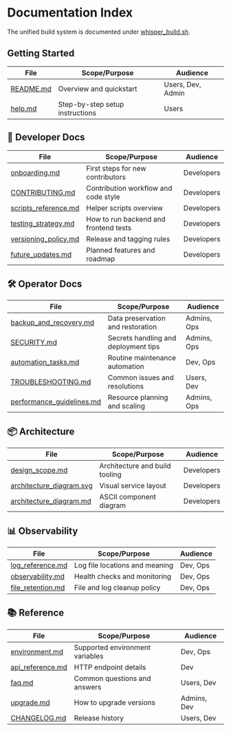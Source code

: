 # Documentation Index

The unified build system is documented under [whisper_build.sh][build-system].

## Getting Started
| File | Scope/Purpose | Audience |
| --- | --- | --- |
| [README.md](../README.md) | Overview and quickstart | Users, Dev, Admin |
| [help.md](help.md) | Step-by-step setup instructions | Users |

## 👤 Developer Docs
| File | Scope/Purpose | Audience |
| --- | --- | --- |
| [onboarding.md](onboarding.md) | First steps for new contributors | Developers |
| [CONTRIBUTING.md](CONTRIBUTING.md) | Contribution workflow and code style | Developers |
| [scripts_reference.md](scripts_reference.md) | Helper scripts overview | Developers |
| [testing_strategy.md](testing_strategy.md) | How to run backend and frontend tests | Developers |
| [versioning_policy.md](versioning_policy.md) | Release and tagging rules | Developers |
| [future_updates.md](future_updates.md) | Planned features and roadmap | Developers |

## 🛠 Operator Docs
| File | Scope/Purpose | Audience |
| --- | --- | --- |
| [backup_and_recovery.md](backup_and_recovery.md) | Data preservation and restoration | Admins, Ops |
| [SECURITY.md](SECURITY.md) | Secrets handling and deployment tips | Admins, Ops |
| [automation_tasks.md](automation_tasks.md) | Routine maintenance automation | Dev, Ops |
| [TROUBLESHOOTING.md](TROUBLESHOOTING.md) | Common issues and resolutions | Users, Dev |
| [performance_guidelines.md](performance_guidelines.md) | Resource planning and scaling | Admins, Ops |

## 📦 Architecture
| File | Scope/Purpose | Audience |
| --- | --- | --- |
| [design_scope.md](design_scope.md) | Architecture and build tooling | Developers |
| [architecture_diagram.svg](architecture_diagram.svg) | Visual service layout | Developers |
| [architecture_diagram.md](architecture_diagram.md) | ASCII component diagram | Developers |

## 📊 Observability
| File | Scope/Purpose | Audience |
| --- | --- | --- |
| [log_reference.md](log_reference.md) | Log file locations and meaning | Dev, Ops |
| [observability.md](observability.md) | Health checks and monitoring | Dev, Ops |
| [file_retention.md](file_retention.md) | File and log cleanup policy | Dev, Ops |

## 📚 Reference
| File | Scope/Purpose | Audience |
| --- | --- | --- |
| [environment.md](environment.md) | Supported environment variables | Dev, Ops |
| [api_reference.md](api_reference.md) | HTTP endpoint details | Dev |
| [faq.md](faq.md) | Common questions and answers | Users, Dev |
| [upgrade.md](upgrade.md) | How to upgrade versions | Admins, Dev |
| [CHANGELOG.md](CHANGELOG.md) | Release history | Users, Dev |

[build-system]: scripts_reference.md#whisper_build.sh
